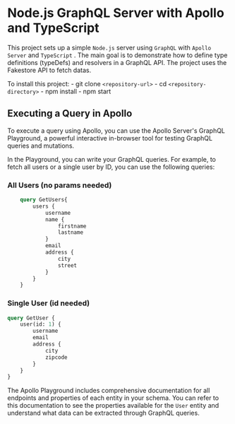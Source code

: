 # Node.js GraphQL Server with Apollo and TypeScript  

This project sets up a simple `Node.js` server using `GraphQL` with `Apollo Server` and `TypeScript` . The main goal is to demonstrate how to define type definitions (typeDefs) and resolvers in a GraphQL API. The project uses the Fakestore API to fetch datas.

To install this project:
    - git clone `<repository-url>`
    - cd `<repository-directory>`
    - npm install
    - npm start

## Executing a Query in Apollo

To execute a query using Apollo, you can use the Apollo Server's GraphQL Playground, a powerful interactive in-browser tool for testing GraphQL queries and mutations.

In the Playground, you can write your GraphQL queries. For example, to fetch all users or a single user by ID, you can use the following queries:

### All Users (no params needed)

```graphql
    query GetUsers{
        users {
            username
            name {
                firstname
                lastname
            }
            email
            address {
                city
                street
            }
        }
    }
```

### Single User (id needed)

```graphql
query GetUser {
    user(id: 1) {
        username
        email
        address {
            city
            zipcode
        }
    }
}
```

The Apollo Playground includes comprehensive documentation for all endpoints and properties of each entity in your schema. You can refer to this documentation to see the properties available for the `User` entity and understand what data can be extracted through GraphQL queries.
